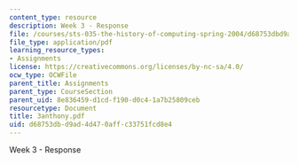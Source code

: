 ```yaml
---
content_type: resource
description: Week 3 - Response
file: /courses/sts-035-the-history-of-computing-spring-2004/d68753dbd9ad4d470affc33751fcd8e4_3anthony.pdf
file_type: application/pdf
learning_resource_types:
- Assignments
license: https://creativecommons.org/licenses/by-nc-sa/4.0/
ocw_type: OCWFile
parent_title: Assignments
parent_type: CourseSection
parent_uid: 8e836459-d1cd-f190-d0c4-1a7b25809ceb
resourcetype: Document
title: 3anthony.pdf
uid: d68753db-d9ad-4d47-0aff-c33751fcd8e4
---
```

Week 3 - Response